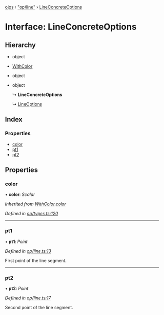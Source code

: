 [ojos](../README.md) › ["op/line"](../modules/_op_line_.md) › [LineConcreteOptions](_op_line_.lineconcreteoptions.md)

# Interface: LineConcreteOptions

## Hierarchy

* object

* [WithColor](_op_types_.withcolor.md)

* object

* object

  ↳ **LineConcreteOptions**

  ↳ [LineOptions](_op_line_.lineoptions.md)

## Index

### Properties

* [color](_op_line_.lineconcreteoptions.md#color)
* [pt1](_op_line_.lineconcreteoptions.md#pt1)
* [pt2](_op_line_.lineconcreteoptions.md#pt2)

## Properties

###  color

• **color**: *Scalar*

*Inherited from [WithColor](_op_types_.withcolor.md).[color](_op_types_.withcolor.md#color)*

*Defined in [op/types.ts:120](https://github.com/cancerberoSgx/mirada/blob/3544b58/ojos/src/op/types.ts#L120)*

___

###  pt1

• **pt1**: *Point*

*Defined in [op/line.ts:13](https://github.com/cancerberoSgx/mirada/blob/3544b58/ojos/src/op/line.ts#L13)*

First point of the line segment.

___

###  pt2

• **pt2**: *Point*

*Defined in [op/line.ts:17](https://github.com/cancerberoSgx/mirada/blob/3544b58/ojos/src/op/line.ts#L17)*

Second point of the line segment.
